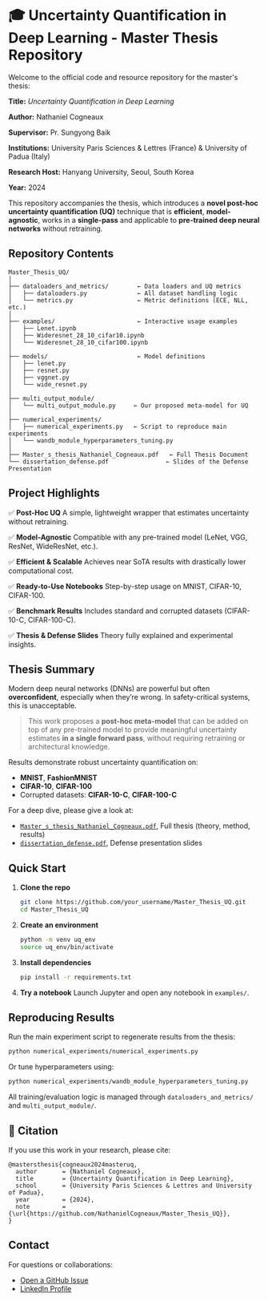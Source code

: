 # 🎓 Uncertainty Quantification in Deep Learning - Master Thesis Repository

Welcome to the official code and resource repository for the master's thesis:

**Title:** *Uncertainty Quantification in Deep Learning*

**Author:** Nathaniel Cogneaux

**Supervisor:** Pr. Sungyong Baik

**Institutions:** University Paris Sciences & Lettres (France) & University of Padua (Italy)

**Research Host:** Hanyang University, Seoul, South Korea

**Year:** 2024

This repository accompanies the thesis, which introduces a **novel post-hoc uncertainty quantification (UQ)** technique that is **efficient**, **model-agnostic**, works in a **single-pass** and applicable to **pre-trained deep neural networks** without retraining.


## Repository Contents

```
Master_Thesis_UQ/
│
├── dataloaders_and_metrics/        ← Data loaders and UQ metrics
│   ├── dataloaders.py              ← All dataset handling logic
│   └── metrics.py                  ← Metric definitions (ECE, NLL, etc.)
│
├── examples/                       ← Interactive usage examples
│   ├── Lenet.ipynb
│   ├── Wideresnet_28_10_cifar10.ipynb
│   └── Wideresnet_28_10_cifar100.ipynb
│
├── models/                         ← Model definitions
│   ├── lenet.py
│   ├── resnet.py
│   ├── vggnet.py
│   └── wide_resnet.py
│
├── multi_output_module/
│   └── multi_output_module.py     ← Our proposed meta-model for UQ
│
├── numerical_experiments/
│   ├── numerical_experiments.py   ← Script to reproduce main experiments
│   └── wandb_module_hyperparameters_tuning.py
│
├── Master_s_thesis_Nathaniel_Cogneaux.pdf   ← Full Thesis Document
└── dissertation_defense.pdf                ← Slides of the Defense Presentation
```


## Project Highlights

✅ **Post-Hoc UQ**
A simple, lightweight wrapper that estimates uncertainty without retraining.

✅ **Model-Agnostic**
Compatible with any pre-trained model (LeNet, VGG, ResNet, WideResNet, etc.).

✅ **Efficient & Scalable**
Achieves near SoTA results with drastically lower computational cost.

✅ **Ready-to-Use Notebooks**
Step-by-step usage on MNIST, CIFAR-10, CIFAR-100.

✅ **Benchmark Results**
Includes standard and corrupted datasets (CIFAR-10-C, CIFAR-100-C).

✅ **Thesis & Defense Slides**
Theory fully explained and experimental insights.


## Thesis Summary

Modern deep neural networks (DNNs) are powerful but often **overconfident**, especially when they’re wrong. In safety-critical systems, this is unacceptable.

> This work proposes a **post-hoc meta-model** that can be added on top of any pre-trained model to provide meaningful uncertainty estimates **in a single forward pass**, without requiring retraining or architectural knowledge.

Results demonstrate robust uncertainty quantification on:

* **MNIST**, **FashionMNIST**
* **CIFAR-10**, **CIFAR-100**
* Corrupted datasets: **CIFAR-10-C**, **CIFAR-100-C**

For a deep dive, please give a look at:

* [`Master_s_thesis_Nathaniel_Cogneaux.pdf`](./Master_s_thesis_Nathaniel_Cogneaux.pdf), Full thesis (theory, method, results)
* [`dissertation_defense.pdf`](./dissertation_defense.pdf), Defense presentation slides


## Quick Start

1. **Clone the repo**

   ```bash
   git clone https://github.com/your_username/Master_Thesis_UQ.git
   cd Master_Thesis_UQ
   ```

2. **Create an environment**

   ```bash
   python -m venv uq_env
   source uq_env/bin/activate
   ```

3. **Install dependencies**

   ```bash
   pip install -r requirements.txt
   ```

4. **Try a notebook**
   Launch Jupyter and open any notebook in `examples/`.


## Reproducing Results

Run the main experiment script to regenerate results from the thesis:

```bash
python numerical_experiments/numerical_experiments.py
```

Or tune hyperparameters using:

```bash
python numerical_experiments/wandb_module_hyperparameters_tuning.py
```

All training/evaluation logic is managed through `dataloaders_and_metrics/` and `multi_output_module/`.


## 📘 Citation

If you use this work in your research, please cite:

```
@mastersthesis{cogneaux2024masteruq,
  author       = {Nathaniel Cogneaux},
  title        = {Uncertainty Quantification in Deep Learning},
  school       = {University Paris Sciences & Lettres and University of Padua},
  year         = {2024},
  note         = {\url{https://github.com/NathanielCogneaux/Master_Thesis_UQ}},
}

```


## Contact

For questions or collaborations:

* [Open a GitHub Issue](https://github.com/NathanielCogneaux/Master_Thesis_UQ/issues)
* [LinkedIn Profile](https://www.linkedin.com/in/nathaniel-cogneaux/)
